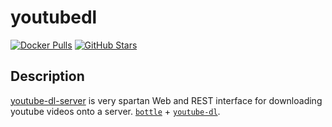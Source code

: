 # youtubedl

[![Docker Pulls](https://img.shields.io/docker/pulls/nbr23/youtube-dl-server?style=flat-square&color=607D8B&label=docker%20pulls&logo=docker)](https://hub.docker.com/r/nbr23/youtube-dl-server)
[![GitHub Stars](https://img.shields.io/github/stars/nbr23/youtube-dl-server?style=flat-square&color=607D8B&label=github%20stars&logo=github)](https://github.com/nbr23/youtube-dl-server)

## Description

[youtube-dl-server](https://github.com/nbr23/youtube-dl-server) is very spartan Web and REST interface for downloading youtube videos onto a server. [`bottle`](https://github.com/bottlepy/bottle) + [`youtube-dl`](https://github.com/ytdl-org/youtube-dl).
